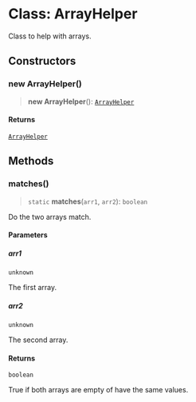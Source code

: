 # Class: ArrayHelper

Class to help with arrays.

## Constructors

### new ArrayHelper()

> **new ArrayHelper**(): [`ArrayHelper`](ArrayHelper.md)

#### Returns

[`ArrayHelper`](ArrayHelper.md)

## Methods

### matches()

> `static` **matches**(`arr1`, `arr2`): `boolean`

Do the two arrays match.

#### Parameters

##### arr1

`unknown`

The first array.

##### arr2

`unknown`

The second array.

#### Returns

`boolean`

True if both arrays are empty of have the same values.
